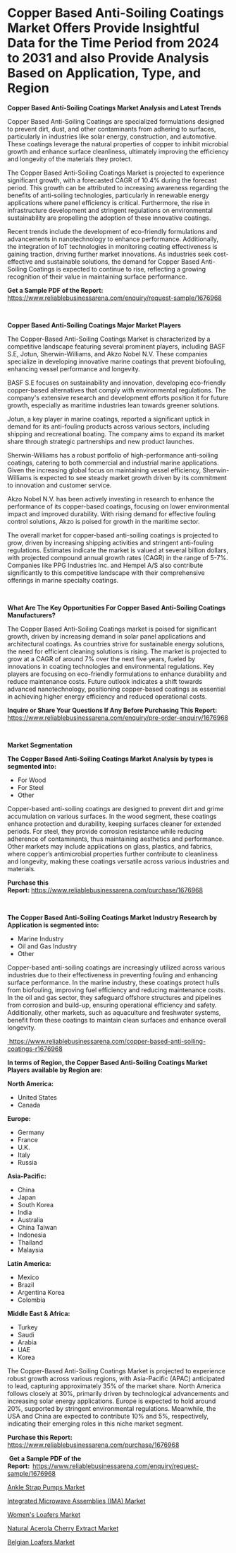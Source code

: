 <p><h1>Copper Based Anti-Soiling Coatings Market Offers Provide Insightful Data for the Time Period from 2024 to 2031 and also Provide Analysis Based on Application, Type, and Region</h1></p><p><strong>Copper Based Anti-Soiling Coatings Market Analysis and Latest Trends</strong></p>
<p><p>Copper Based Anti-Soiling Coatings are specialized formulations designed to prevent dirt, dust, and other contaminants from adhering to surfaces, particularly in industries like solar energy, construction, and automotive. These coatings leverage the natural properties of copper to inhibit microbial growth and enhance surface cleanliness, ultimately improving the efficiency and longevity of the materials they protect.</p><p>The Copper Based Anti-Soiling Coatings Market is projected to experience significant growth, with a forecasted CAGR of 10.4% during the forecast period. This growth can be attributed to increasing awareness regarding the benefits of anti-soiling technologies, particularly in renewable energy applications where panel efficiency is critical. Furthermore, the rise in infrastructure development and stringent regulations on environmental sustainability are propelling the adoption of these innovative coatings.</p><p>Recent trends include the development of eco-friendly formulations and advancements in nanotechnology to enhance performance. Additionally, the integration of IoT technologies in monitoring coating effectiveness is gaining traction, driving further market innovations. As industries seek cost-effective and sustainable solutions, the demand for Copper Based Anti-Soiling Coatings is expected to continue to rise, reflecting a growing recognition of their value in maintaining surface performance.</p></p>
<p><strong>Get a Sample PDF of the Report:&nbsp;</strong> <a href="https://www.reliablebusinessarena.com/enquiry/request-sample/1676968?utm_campaign=1294&utm_medium=2&utm_source=Github&utm_content=ia&utm_term=30092024&utm_id=copper-based-anti-soiling-coatings">https://www.reliablebusinessarena.com/enquiry/request-sample/1676968</a></p>
<p>&nbsp;</p>
<p><strong>Copper Based Anti-Soiling Coatings Major Market Players</strong></p>
<p><p>The Copper-Based Anti-Soiling Coatings Market is characterized by a competitive landscape featuring several prominent players, including BASF S.E, Jotun, Sherwin-Williams, and Akzo Nobel N.V. These companies specialize in developing innovative marine coatings that prevent biofouling, enhancing vessel performance and longevity.</p><p>BASF S.E focuses on sustainability and innovation, developing eco-friendly copper-based alternatives that comply with environmental regulations. The company's extensive research and development efforts position it for future growth, especially as maritime industries lean towards greener solutions.</p><p>Jotun, a key player in marine coatings, reported a significant uptick in demand for its anti-fouling products across various sectors, including shipping and recreational boating. The company aims to expand its market share through strategic partnerships and new product launches.</p><p>Sherwin-Williams has a robust portfolio of high-performance anti-soiling coatings, catering to both commercial and industrial marine applications. Given the increasing global focus on maintaining vessel efficiency, Sherwin-Williams is expected to see steady market growth driven by its commitment to innovation and customer service.</p><p>Akzo Nobel N.V. has been actively investing in research to enhance the performance of its copper-based coatings, focusing on lower environmental impact and improved durability. With rising demand for effective fouling control solutions, Akzo is poised for growth in the maritime sector.</p><p>The overall market for copper-based anti-soiling coatings is projected to grow, driven by increasing shipping activities and stringent anti-fouling regulations. Estimates indicate the market is valued at several billion dollars, with projected compound annual growth rates (CAGR) in the range of 5-7%. Companies like PPG Industries Inc. and Hempel A/S also contribute significantly to this competitive landscape with their comprehensive offerings in marine specialty coatings.</p></p>
<p>&nbsp;</p>
<p><strong>What Are The Key Opportunities For Copper Based Anti-Soiling Coatings Manufacturers?</strong></p>
<p><p>The Copper Based Anti-Soiling Coatings market is poised for significant growth, driven by increasing demand in solar panel applications and architectural coatings. As countries strive for sustainable energy solutions, the need for efficient cleaning solutions is rising. The market is projected to grow at a CAGR of around 7% over the next five years, fueled by innovations in coating technologies and environmental regulations. Key players are focusing on eco-friendly formulations to enhance durability and reduce maintenance costs. Future outlook indicates a shift towards advanced nanotechnology, positioning copper-based coatings as essential in achieving higher energy efficiency and reduced operational costs.</p></p>
<p><strong>Inquire or Share Your Questions If Any Before Purchasing This Report:</strong> <a href="https://www.reliablebusinessarena.com/enquiry/pre-order-enquiry/1676968?utm_campaign=1294&utm_medium=2&utm_source=Github&utm_content=ia&utm_term=30092024&utm_id=copper-based-anti-soiling-coatings">https://www.reliablebusinessarena.com/enquiry/pre-order-enquiry/1676968</a></p>
<p>&nbsp;</p>
<p><strong>Market Segmentation</strong></p>
<p><strong>The Copper Based Anti-Soiling Coatings Market Analysis by types is segmented into:</strong></p>
<p><ul><li>For Wood</li><li>For Steel</li><li>Other</li></ul></p>
<p><p>Copper-based anti-soiling coatings are designed to prevent dirt and grime accumulation on various surfaces. In the wood segment, these coatings enhance protection and durability, keeping surfaces cleaner for extended periods. For steel, they provide corrosion resistance while reducing adherence of contaminants, thus maintaining aesthetics and performance. Other markets may include applications on glass, plastics, and fabrics, where copper’s antimicrobial properties further contribute to cleanliness and longevity, making these coatings versatile across various industries and materials.</p></p>
<p><strong>Purchase this Report:&nbsp;</strong><a href="https://www.reliablebusinessarena.com/purchase/1676968?utm_campaign=1294&utm_medium=2&utm_source=Github&utm_content=ia&utm_term=30092024&utm_id=copper-based-anti-soiling-coatings">https://www.reliablebusinessarena.com/purchase/1676968</a></p>
<p>&nbsp;</p>
<p><strong>The Copper Based Anti-Soiling Coatings Market Industry Research by Application is segmented into:</strong></p>
<p><ul><li>Marine Industry</li><li>Oil and Gas Industry</li><li>Other</li></ul></p>
<p><p>Copper-based anti-soiling coatings are increasingly utilized across various industries due to their effectiveness in preventing fouling and enhancing surface performance. In the marine industry, these coatings protect hulls from biofouling, improving fuel efficiency and reducing maintenance costs. In the oil and gas sector, they safeguard offshore structures and pipelines from corrosion and build-up, ensuring operational efficiency and safety. Additionally, other markets, such as aquaculture and freshwater systems, benefit from these coatings to maintain clean surfaces and enhance overall longevity.</p></p>
<p><a href="https://www.reliablebusinessarena.com/copper-based-anti-soiling-coatings-r1676968?utm_campaign=1294&utm_medium=2&utm_source=Github&utm_content=ia&utm_term=30092024&utm_id=copper-based-anti-soiling-coatings">&nbsp;https://www.reliablebusinessarena.com/copper-based-anti-soiling-coatings-r1676968</a></p>
<p><strong>In terms of Region, the Copper Based Anti-Soiling Coatings Market Players available by Region are:</strong></p>
<p>
    <p> <strong> North America: </strong>
        <ul>
            <li>United States</li>
            <li>Canada</li>
        </ul>
        </p> 
    <p> <strong> Europe: </strong>
        <ul>
            <li>Germany</li>
            <li>France</li>
            <li>U.K.</li>
            <li>Italy</li>
            <li>Russia</li>
        </ul>
        </p> 
    <p> <strong> Asia-Pacific: </strong>
        <ul>
            <li>China</li>
            <li>Japan</li>
            <li>South Korea</li>
            <li>India</li>
            <li>Australia</li>
            <li>China Taiwan</li>
            <li>Indonesia</li>
            <li>Thailand</li>
            <li>Malaysia</li>
        </ul>
        </p> 
    <p> <strong> Latin America: </strong>
        <ul>
            <li>Mexico</li>
            <li>Brazil</li>
            <li>Argentina Korea</li>
            <li>Colombia</li>
        </ul>
        </p> 
    <p> <strong> Middle East & Africa: </strong>
        <ul>
            <li>Turkey</li>
            <li>Saudi</li>
            <li>Arabia</li>
            <li>UAE</li>
            <li>Korea</li>
        </ul>
    </p>
    </p>
<p><p>The Copper-Based Anti-Soiling Coatings Market is projected to experience robust growth across various regions, with Asia-Pacific (APAC) anticipated to lead, capturing approximately 35% of the market share. North America follows closely at 30%, primarily driven by technological advancements and increasing solar energy applications. Europe is expected to hold around 20%, supported by stringent environmental regulations. Meanwhile, the USA and China are expected to contribute 10% and 5%, respectively, indicating their emerging roles in this niche market segment.</p></p>
<p><strong>Purchase this Report: </strong><a href="https://www.reliablebusinessarena.com/purchase/1676968?utm_campaign=1294&utm_medium=2&utm_source=Github&utm_content=ia&utm_term=30092024&utm_id=copper-based-anti-soiling-coatings">https://www.reliablebusinessarena.com/purchase/1676968</a></p>
<p>&nbsp;<strong>Get a Sample PDF of the Report:&nbsp;&nbsp;</strong><a href="https://www.reliablebusinessarena.com/enquiry/request-sample/1676968?utm_campaign=1294&utm_medium=2&utm_source=Github&utm_content=ia&utm_term=30092024&utm_id=copper-based-anti-soiling-coatings">https://www.reliablebusinessarena.com/enquiry/request-sample/1676968</a></p>
<p><strong></strong></p>
<p><p><a href="https://www.linkedin.com/pulse/in-depth-analysis-global-ankle-strap-pumps-market-scope-its-nku0f?utm_campaign=1294&utm_medium=2&utm_source=Github&utm_content=ia&utm_term=30092024&utm_id=copper-based-anti-soiling-coatings">Ankle Strap Pumps Market</a></p><p><a href="https://issuu.com/reportprime-2/docs/integrated-microwave-assemblies-ima_a2056c7b722c61?utm_campaign=1294&utm_medium=2&utm_source=Github&utm_content=ia&utm_term=30092024&utm_id=copper-based-anti-soiling-coatings">Integrated Microwave Assemblies (IMA) Market</a></p><p><a href="https://www.linkedin.com/pulse/market-trends-global-womens-loafers-forecast-analysis-2024-dikef?utm_campaign=1294&utm_medium=2&utm_source=Github&utm_content=ia&utm_term=30092024&utm_id=copper-based-anti-soiling-coatings">Women's Loafers Market</a></p><p><a href="https://issuu.com/reportprime-2/docs/natural-acerola-cherry-extract-mark_ca5c20b7bc40d1?utm_campaign=1294&utm_medium=2&utm_source=Github&utm_content=ia&utm_term=30092024&utm_id=copper-based-anti-soiling-coatings">Natural Acerola Cherry Extract Market</a></p><p><a href="https://www.linkedin.com/pulse/belgian-loafers-market-trends-growth-outlook-2024-2031-mileele-ckw8c?utm_campaign=1294&utm_medium=2&utm_source=Github&utm_content=ia&utm_term=30092024&utm_id=copper-based-anti-soiling-coatings">Belgian Loafers Market</a></p></p>